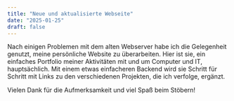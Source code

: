 ```yaml
---
title: "Neue und aktualisierte Webseite"
date: "2025-01-25"
draft: false
---
```


Nach einigen Problemen mit dem alten Webserver habe ich die Gelegenheit genutzt, meine persönliche Website zu überarbeiten.
Hier ist sie, ein einfaches Portfolio meiner Aktivitäten mit und um Computer und IT, hauptsächlich.
Mit einem etwas einfacheren Backend wird sie Schritt für Schritt mit Links zu den verschiedenen Projekten, die ich verfolge, ergänzt.

Vielen Dank für die Aufmerksamkeit und viel Spaß beim Stöbern!
